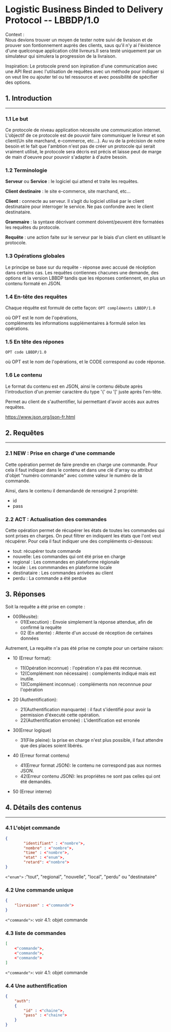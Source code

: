 # Logistic Business Binded to Delivery Protocol -- LBBDP/1.0

Context :  
Nous devions trouver un moyen de tester notre suivi de livraison et de prouver son fontionnement auprès des clients, saus qu'il n'y ai l'éxistence d'une quelconque application côté livreurs.Il sera testé uniquement par un simulateur qui simulera la progression de la livraison. 

Inspiration:
Le protocole prend son inpiration d'une communication avec une API Rest avec l'utilsation de requêtes avec un méthode pour indiquer si on veut lire ou ajouter tel ou tel ressource et avec possibilité de spécifier des options. 


## 1.   Introduction
---

### 1.1 Le but

Ce protocole de niveau application nécessite une communication internet.
L'objectif de ce protocole est de pouvoir faire communiquer le livreur et son client(Un site marchand, e-commerce, etc...). Au vu de la précision de notre besoin et le fait que l'ambtion n'est pas de créer un protocole qui serait vraiment utilisé, le protocole sera décris est précis et laisse peut de marge de main d'oeuvre pour pouvoir s'adapter à d'autre besoin.


### 1.2 Terminologie

**Serveur** ou **Service** : le logiciel qui attend et traite les requêtes.  

**Client destinaire** : le site e-commerce, site marchand, etc...  

**Client** : connecte au serveur. Il s’agit du logiciel utilisé par le client destinataire pour interroger le service. Ne pas confondre avec le client destinataire.   

**Grammaire** :   la syntaxe décrivant comment doivent/peuvent être formatées les
requêtes du protocole.  

**Requête** : une action faite sur le serveur par le biais d’un client en utilisant le protocole.  

### 1.3 Opérations globales

Le principe se base sur du requête - réponse avec accusé de récéption dans certains cas.
Les requêtes contiennes chacunes une demande, des options et la version LBBDP tandis que les réponses contiennent, en plus un contenu formaté en JSON.

### 1.4 En-tête des requêtes

Chaque réquête est formulé de cette façon:
`OPT compléments LBBDP/1.0`

où OPT est le nom de l'opérations,  
compléments les informations supplémentaires à formulé selon les opérations.

### 1.5 En tête des répones
`OPT code LBBDP/1.0`

où OPT est le nom de l'opérations, 
et le CODE correspond au code réponse.

### 1.6 Le contenu

Le format du contenu est en JSON, ainsi le contenu débute après l'introduction d'un premier caractère du type '{' ou '[' juste après l'en-tête.


Permet au client de s'authentifier, lui permettant d'avoir accés aux autres requêtes.

https://www.json.org/json-fr.html 

## 2. Requêtes
---


### 2.1 NEW : Prise en charge d'une commande

Cette opération permet de faire prendre en charge une commande. 
Pour cela il faut indiquer dans le contenu et dans une clé d'array ou attribut d'objet "numéro commande" avec comme valeur le numéro de la commande.

Ainsi, dans le contenu il demandandé de renseigné 2 propriété:
- id
- pass

### 2.2 ACT : Actualisation des commandes 

Cette opération permet de récupérer les états de toutes les commandes qui sont prises en charges. On peut filtrer en indiquent les états que l'ont veut récupérer.
Pour cela il faut indiquer une des compléments ci-dessous:  
- tout: récupérer toute commande
- nouvelle: Les commandes qui ont été prise en charge
- regional : Les commandes en plateforme régionale
- locale : Les commmandes en plateforme locale
- destinataire : Les commandes arrivées au client
- perdu : La commande a été perdue

## 3. Réponses

Soit la requête a été prise en compte :
- 00(Réusite):
    - 01(Execution) : Envoie simplement la réponse attendue, afin de confirmé la requête
    - 02 (En attente) : Attente d'un accusé de réception de certaines données

Autrement, La requête n'a pas été prise ne compte pour un certaine raison:
- 10 (Erreur format):
    - 11(Opération inconnue) :  l'opération n'a pas été reconnue.
    - 12(Complément non nécessaire) : compléments indiqué mais est inutile.
    - 13(Complément inconnue) : compléments non reconnnue pour l'opération

- 20 (Authentification):
    - 21(Authentification manquante) : il faut s'identifié pour avoir la permission d'éxecuté cette opération.
    - 22(Authentification erronée) : L'identification est erronée

- 30(Erreur logique) 
    - 31(File pleine): la prise en charge n'est plus possible, il faut attendre que des places soient libérés.

- 40 (Erreur format contenu)
    - 41(Erreur format JSON): le contenu ne correspond pas aux normes JSON.
    - 42(Erreur contenu JSON): les propriétes ne sont pas celles qui ont été demandés.
- 50 (Erreur interne)

## 4. Détails des contenus
---

### 4.1 L'objet commande
```json
{  
        "identifiant" : <"nombre">,  
        "nombre" : <"nombre">,  
        "time" : <"nombre">,
        "etat" : <"enum">,   
        "retard": <"nombre">  
}  
```
`<"enum">` :"tout", "regional", "nouvelle", "local", "perdu" ou "destinataire"

### 4.2 Une commande unique
```json
{  
    "livraison" : <"commande">
}  
```
`<"commande">`: voir 4.1: objet commande

### 4.3 liste de commandes
```json
[  
    <"commande">,  
    <"commande">,  
    <"commande">  
]  
```
`<"commande">`: voir 4.1: objet commande

### 4.4 Une authentification
```json
{  
    "auth":  
    {  
        "id" : <"chaine">,  
        "pass" : <"chaine">  
    }  
}  
```












